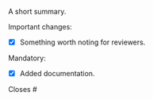 A short summary.

Important changes:
- [x] Something worth noting for reviewers.

Mandatory:
- [x] Added documentation.


Closes #
